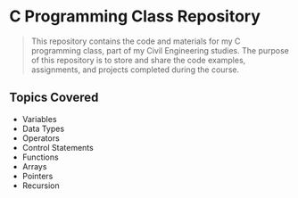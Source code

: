 # C Programming Class Repository

> This repository contains the code and materials for my C programming class, part of my Civil Engineering studies. The purpose of this repository is to store and share the code examples, assignments, and projects completed during the course.

## Topics Covered

- Variables
- Data Types
- Operators
- Control Statements
- Functions
- Arrays
- Pointers
- Recursion
